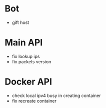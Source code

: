 # Bot
- gift host

# Main API
- fix lookup ips
- fix packets version

# Docker API
- check local ipv4 busy in creating container
- fix recreate container
